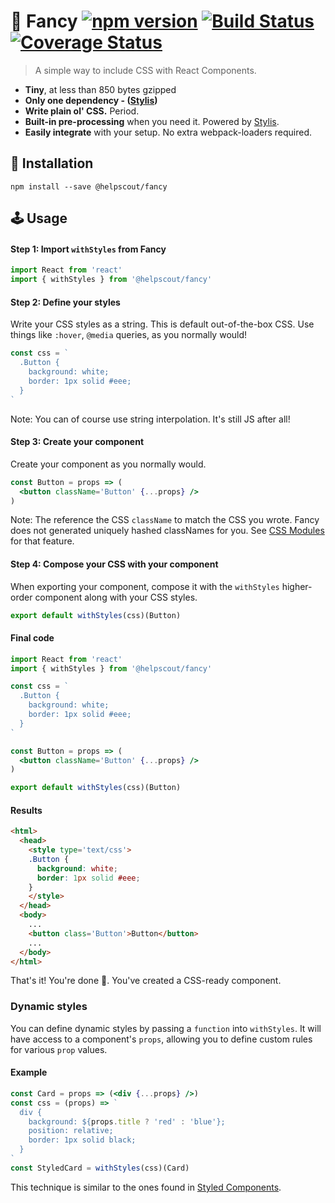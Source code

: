 # 🦋 Fancy [![npm version](https://badge.fury.io/js/%40helpscout%2Ffancy.svg)](https://badge.fury.io/js/%40helpscout%2Ffancy) [![Build Status](https://travis-ci.org/helpscout/fancy.svg?branch=master)](https://travis-ci.org/helpscout/fancy) [![Coverage Status](https://coveralls.io/repos/github/helpscout/fancy/badge.svg?branch=master)](https://coveralls.io/github/helpscout/fancy?branch=master)

> A simple way to include CSS with React Components.

* **Tiny**, at less than 850 bytes gzipped
* **Only one dependency - ([Stylis](https://github.com/thysultan/stylis.js))**
* **Write plain ol' CSS.** Period.
* **Built-in pre-processing** when you need it. Powered by [Stylis](https://github.com/thysultan/stylis.js).
* **Easily integrate** with your setup. No extra webpack-loaders required.


## 🔧 Installation

```
npm install --save @helpscout/fancy
```


## 🕹 Usage

#### Step 1: Import `withStyles` from Fancy

```jsx
import React from 'react'
import { withStyles } from '@helpscout/fancy'
```


#### Step 2: Define your styles

Write your CSS styles as a string. This is default out-of-the-box CSS. Use things like `:hover`, `@media` queries, as you normally would!

```jsx
const css = `
  .Button {
    background: white;
    border: 1px solid #eee;
  }
`
```

Note: You can of course use string interpolation. It's still JS after all!


#### Step 3: Create your component

Create your component as you normally would.

```jsx
const Button = props => (
  <button className='Button' {...props} />
)
```

Note: The reference the CSS `className` to match the CSS you wrote. Fancy does not generated uniquely hashed classNames for you. See [CSS Modules](https://github.com/css-modules/css-modules) for that feature.


#### Step 4: Compose your CSS with your component

When exporting your component, compose it with the `withStyles` higher-order component along with your CSS styles.

```jsx
export default withStyles(css)(Button)
```


#### Final code

```jsx
import React from 'react'
import { withStyles } from '@helpscout/fancy'

const css = `
  .Button {
    background: white;
    border: 1px solid #eee;
  }
`

const Button = props => (
  <button className='Button' {...props} />
)

export default withStyles(css)(Button)
```

#### Results

```html
<html>
  <head>
    <style type='text/css'>
    .Button {
      background: white;
      border: 1px solid #eee;
    }
    </style>
  </head>
  <body>
    ...
    <button class='Button'>Button</button>
    ...
  </body>
</html>
```

That's it! You're done 🙌. You've created a CSS-ready component.


### Dynamic styles

You can define dynamic styles by passing a `function` into `withStyles`. It will have access to a component's `props`, allowing you to define custom rules for various `prop` values.

#### Example

```jsx
const Card = props => (<div {...props} />)
const css = (props) => `
  div {
    background: ${props.title ? 'red' : 'blue'};
    position: relative;
    border: 1px solid black;
  }
`
const StyledCard = withStyles(css)(Card)
```

This technique is similar to the ones found in [Styled Components](https://www.styled-components.com/).
